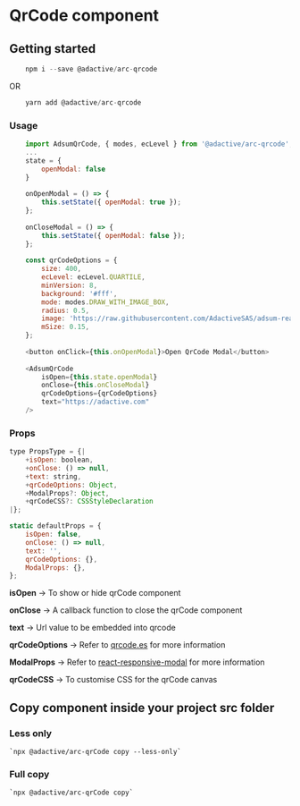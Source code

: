 # QrCode component

## Getting started

```javascript
    npm i --save @adactive/arc-qrcode
```
OR
```javascript
    yarn add @adactive/arc-qrcode
```

### Usage
```javascript
    import AdsumQrCode, { modes, ecLevel } from '@adactive/arc-qrcode';
    ...
    state = {
        openModal: false
    }
    
    onOpenModal = () => {
        this.setState({ openModal: true });
    };
    
    onCloseModal = () => {
        this.setState({ openModal: false });
    };
    
    const qrCodeOptions = {
        size: 400,
        ecLevel: ecLevel.QUARTILE,
        minVersion: 8,
        background: '#fff',
        mode: modes.DRAW_WITH_IMAGE_BOX,
        radius: 0.5,
        image: 'https://raw.githubusercontent.com/AdactiveSAS/adsum-react-components/master/logo.jpg',
        mSize: 0.15,
    };
    
    <button onClick={this.onOpenModal}>Open QrCode Modal</button>
    
    <AdsumQrCode
        isOpen={this.state.openModal}
        onClose={this.onCloseModal}
        qrCodeOptions={qrCodeOptions}
        text="https://adactive.com"
    />
```
### Props

```javascript
type PropsType = {|
    +isOpen: boolean,
    +onClose: () => null,
    +text: string,
    +qrCodeOptions: Object,
    +ModalProps?: Object,
    +qrCodeCSS?: CSSStyleDeclaration
|};

static defaultProps = {
    isOpen: false,
    onClose: () => null,
    text: '',
    qrCodeOptions: {},
    ModalProps: {},
};
```

**isOpen** -> To show or hide qrCode component

**onClose** -> A callback function to close the qrCode component

**text** -> Url value to be embedded into qrcode

**qrCodeOptions** -> Refer to [qrcode.es](https://github.com/adactiveasia/qrcode.js) for more information

**ModalProps** -> Refer to [react-responsive-modal](https://github.com/pradel/react-responsive-modal) for more information

**qrCodeCSS** ->  To customise CSS for the qrCode canvas

## Copy component inside your project src folder  

### Less only
    `npx @adactive/arc-qrCode copy --less-only`
    
### Full copy
    `npx @adactive/arc-qrCode copy`
